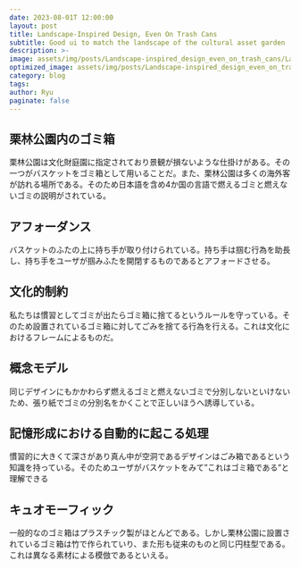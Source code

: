```yaml
---
date: 2023-08-01T 12:00:00
layout: post
title: Landscape-Inspired Design, Even On Trash Cans
subtitle: Good ui to match the landscape of the cultural asset garden
description: >-
image: assets/img/posts/Landscape-inspired_design_even_on_trash_cans/Landscape-inspired_design_even_on_trash_cans.jpg
optimized_image: assets/img/posts/Landscape-inspired_design_even_on_trash_cans/Landscape-inspired_design_even_on_trash_cans_resized_thumbnail.jpg
category: blog
tags: 
author: Ryu
paginate: false
---
```


## 栗林公園内のゴミ箱

栗林公園は文化財庭園に指定されており景観が損ないような仕掛けがある。その一つがバスケットをゴミ箱として用いることだ。また、栗林公園は多くの海外客が訪れる場所である。そのため日本語を含め4か国の言語で燃えるゴミと燃えないゴミの説明がされている。

## アフォーダンス

バスケットのふたの上に持ち手が取り付けられている。持ち手は掴む行為を助長し、持ち手をユーザが掴みふたを開閉するものであるとアフォードさせる。

## 文化的制約

私たちは慣習としてゴミが出たらゴミ箱に捨てるというルールを守っている。そのため設置されているゴミ箱に対してごみを捨てる行為を行える。これは文化におけるフレームによるものだ。


## 概念モデル

同じデザインにもかかわらず燃えるゴミと燃えないゴミで分別しないといけないため、張り紙でゴミの分別名をかくことで正しいほうへ誘導している。

## 記憶形成における自動的に起こる処理

慣習的に大きくて深さがあり真ん中が空洞であるデザインはごみ箱であるという知識を持っている。そのためユーザがバスケットをみて”これはゴミ箱である”と理解できる

## キュオモーフィック

一般的なのゴミ箱はプラスチック製がほとんどである。しかし栗林公園に設置されているゴミ箱は竹で作られていり、また形も従来のものと同じ円柱型である。これは異なる素材による模倣であるといえる。